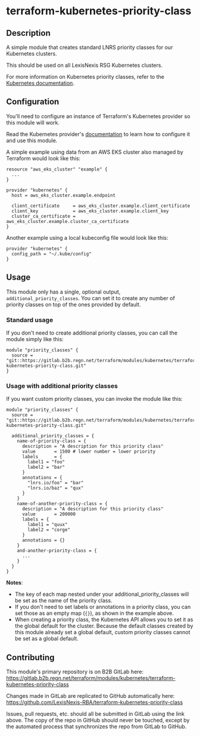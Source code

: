 # terraform-kubernetes-priority-class

## Description

A simple module that creates standard LNRS priority classes for our Kubernetes clusters.

This should be used on all LexisNexis RSG Kubernetes clusters.

For more information on Kubernetes priority classes, refer to the [Kubernetes documentation](https://kubernetes.io/docs/concepts/configuration/pod-priority-preemption/).

## Configuration

You'll need to configure an instance of Terraform's Kubernetes provider so this module will work. 

Read the Kubernetes provider's [documentation](https://registry.terraform.io/providers/hashicorp/kubernetes/latest/docs#in-cluster-config) to learn how to configure it and use this module.

A simple example using data from an AWS EKS cluster also managed by Terraform would look like this:

```hcl
resource "aws_eks_cluster" "example" {
  ...
}

provider "kubernetes" {
  host = aws_eks_cluster.example.endpoint

  client_certificate     = aws_eks_cluster.example.client_certificate
  client_key             = aws_eks_cluster.example.client_key
  cluster_ca_certificate = aws_eks_cluster.example.cluster_ca_certificate
}
```

Another example using a local kubeconfig file would look like this:

```hcl
provider "kubernetes" {
  config_path = "~/.kube/config"
}
```

## Usage

This module only has a single, optional output, `additional_priority_classes`. You can set it to create any number of priority classes on top of the ones provided by default.

### Standard usage

If you don't need to create additional priority classes, you can call the module simply like this:

```hcl
module "priority_classes" {
  source = "git::https://gitlab.b2b.regn.net/terraform/modules/kubernetes/terraform-kubernetes-priority-class.git"
}
```

### Usage with additional priority classes

If you want custom priority classes, you can invoke the module like this:

```hcl
module "priority_classes" {
  source = "git::https://gitlab.b2b.regn.net/terraform/modules/kubernetes/terraform-kubernetes-priority-class.git"

  additional_priority_classes = {
    name-of-priority-class = {
      description = "A description for this priority class"
      value       = 1500 # lower number = lower priority
      labels      = {
        label1 = "foo"
        label2 = "bar"
      }
      annotations = {
        "lnrs.io/foo" = "bar"
        "lnrs.io/baz" = "qux"
      }
    }
    name-of-another-priority-class = {
      description = "A description for this priority class"
      value       = 200000
      labels = {
        label1 = "quux"
        label2 = "corge"
      }
      annotations = {}
    }
    and-another-priority-class = {
      ...
    }
  }
}
```

**Notes**: 

- The key of each map nested under your additional_priority_classes will be set as the name of the priority class.
- If you don't need to set labels or annotations in a priority class, you can set those as an empty map (`{}`), as shown in the example above.
- When creating a priority class, the Kubernetes API allows you to set it as the global default for the cluster. Because the default classes created by this module already set a global default, custom priority classes cannot be set as a global default.

## Contributing

This module's primary repository is on B2B GitLab here: https://gitlab.b2b.regn.net/terraform/modules/kubernetes/terraform-kubernetes-priority-class

Changes made in GitLab are replicated to GitHub automatically here: https://github.com/LexisNexis-RBA/terraform-kubernetes-priority-class

Issues, pull requests, etc. should all be submitted in GitLab using the link above. The copy of the repo in GitHub should never be touched, except by the automated process that synchronizes the repo from GitLab to GitHub.
